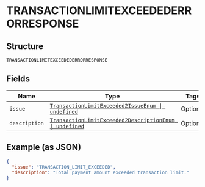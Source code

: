 
# TRANSACTIONLIMITEXCEEDEDERRORRESPONSE

## Structure

`TRANSACTIONLIMITEXCEEDEDERRORRESPONSE`

## Fields

| Name | Type | Tags | Description |
|  --- | --- | --- | --- |
| `issue` | [`TransactionLimitExceeded2IssueEnum \| undefined`](../../doc/models/transaction-limit-exceeded-2-issue-enum.md) | Optional | - |
| `description` | [`TransactionLimitExceeded2DescriptionEnum \| undefined`](../../doc/models/transaction-limit-exceeded-2-description-enum.md) | Optional | - |

## Example (as JSON)

```json
{
  "issue": "TRANSACTION_LIMIT_EXCEEDED",
  "description": "Total payment amount exceeded transaction limit."
}
```

